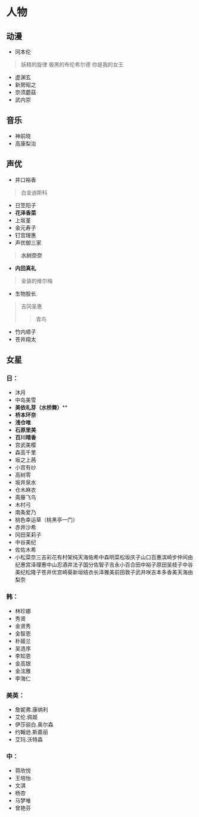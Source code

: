 # 人物

## 动漫

* 冈本伦

> 妖精的旋律
> 极黑的布伦希尔德
> 你是我的女王

* 虚渊玄
* 新房昭之
* 奈须蘑菇
* 武内崇

## 音乐

* 神前晓
* 高康梨治

## 声优

* 井口裕香
> 白金迪斯科
* 日笠阳子
* **花泽香菜**
* 上坂堇
* 金元寿子
* 钉宫理惠
* 声优御三家
> **水树奈奈**
* **内田真礼**
> 金装的维尔梅
* 生物股长
> 吉冈圣惠
>> 青鸟
* 竹内顺子
* 苍井翔太

## 女星

### 日：
* 沐月
* 中岛美雪
* **美依礼芽（水桥舞）****
* **桥本环奈**
* **浅仓唯**
* **石原里美**
* **百川晴香**
* 宫武美樱
* 森高千里
* 坂之上茜
* 小宫有纱
* 高树零
* 坂井泉水
* 仓木麻衣
* 斋藤飞鸟
* 木村弓
* 南条爱乃
* 桃色幸运草（桃黑亭一门）
* 赤井沙希
* 冈田茉莉子
* 中谷美纪
* 佐佐木希
* 小松菜奈三吉彩花有村架纯天海佑希中森明菜松坂庆子山口百惠滨崎步仲间由纪惠宫泽理惠中山忍酒井法子国分佐智子吉永小百合田中裕子原田吴枝子中谷美纪松隆子苍井优宫崎葵新垣结衣长泽雅美前田敦子武井咲吉本多香美天海由梨奈



### 韩：
* 林珍娜
* 秀贤
* 金贤秀
* 金智恩
* 朴姬兰
* 吴涟序
* 李知恩
* 金高银
* 金泫雅
* 李海仁


### 美英：
* 詹妮弗.康纳利
* 艾伦.佩姬
* 伊莎丽白.奥尔森
* 约翰逊.斯嘉丽
* 艾玛.沃特森
 


### 中：
* 蒋欣悦
* 王培怡
* 文淇
* 杨杏
* 马梦唯
* 曾艳芬










